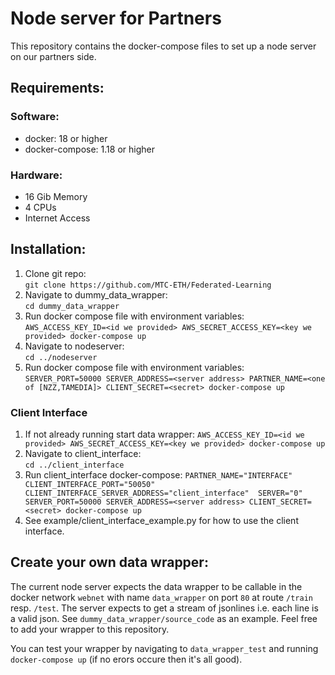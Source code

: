 # Node server for Partners 

This repository contains the docker-compose files to set up a node server on our partners side.

## Requirements:
### Software:
- docker: 18 or higher
- docker-compose: 1.18 or higher
### Hardware:
- 16 Gib Memory
- 4 CPUs
- Internet Access



## Installation:
1. Clone git repo:\
`git clone https://github.com/MTC-ETH/Federated-Learning`
2. Navigate to dummy_data_wrapper:\
`cd dummy_data_wrapper`
3. Run docker compose file with environment variables:\
`AWS_ACCESS_KEY_ID=<id we provided> AWS_SECRET_ACCESS_KEY=<key we provided> docker-compose up` 
4. Navigate to nodeserver:\
`cd ../nodeserver`
5. Run docker compose file with environment variables:\
`SERVER_PORT=50000 SERVER_ADDRESS=<server address> PARTNER_NAME=<one of [NZZ,TAMEDIA]> CLIENT_SECRET=<secret> docker-compose up`

### Client Interface
1. If not already running start data wrapper:
`AWS_ACCESS_KEY_ID=<id we provided> AWS_SECRET_ACCESS_KEY=<key we provided> docker-compose up` 
2. Navigate to client_interface:\
`cd ../client_interface`
3. Run client_interface docker-compose:
`PARTNER_NAME="INTERFACE" CLIENT_INTERFACE_PORT="50050" CLIENT_INTERFACE_SERVER_ADDRESS="client_interface"  SERVER="0" SERVER_PORT=50000 SERVER_ADDRESS=<server address> CLIENT_SECRET=<secret> docker-compose up`
4. See example/client_interface_example.py for how to use the client interface.

## Create your own data wrapper:
The current node server expects the data wrapper to be callable in the docker network `webnet` with name `data_wrapper` on port `80` at route `/train` resp. `/test`. The server expects to get a stream of jsonlines i.e. each line is a valid json.
See `dummy_data_wrapper/source_code` as an example. Feel free to add your wrapper to this repository.

You can test your wrapper by navigating to `data_wrapper_test` and running `docker-compose up` (if no erors occure then it's all good).
